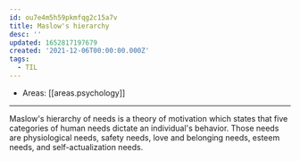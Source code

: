 ```yaml
---
id: ou7e4m5h59pkmfqg2c15a7v
title: Maslow's hierarchy
desc: ''
updated: 1652817197679
created: '2021-12-06T00:00:00.000Z'
tags:
  - TIL
---
```


- Areas: [[areas.psychology]]

---

Maslow's hierarchy of needs is a theory of motivation which states that five categories of human needs dictate an individual's behavior. Those needs are physiological needs, safety needs, love and belonging needs, esteem needs, and self-actualization needs.
